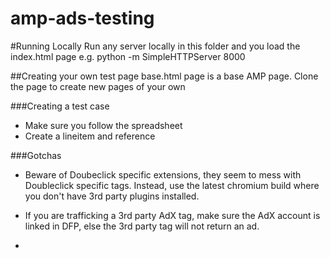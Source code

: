 # amp-ads-testing


#Running Locally
Run any server locally in this folder and you load the index.html page
e.g. python -m SimpleHTTPServer 8000

##Creating your own test page
base.html page is a base AMP page. Clone the page to create new pages of your own

###Creating a test case
* Make sure you follow the spreadsheet
* Create a lineitem and reference 

###Gotchas
* Beware of Doubeclick specific extensions, they seem to mess with Doubleclick specific tags. Instead, use the latest chromium build where you don't have 3rd party plugins installed.

* If you are trafficking a 3rd party AdX tag, make sure the AdX account is linked in DFP, else the 3rd party tag will not return an ad.

* 

